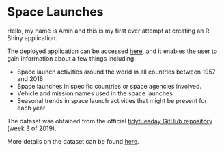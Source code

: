 # Space Launches

Hello, my name is Amin and this is my first ever attempt at creating an R Shiny application. 

The deployed application can be accessed [here](https://aminramlan.shinyapps.io/Space_Launches/), and it enables the user to gain information about a few things including:

- Space launch activities around the world in all countries between 1957 and 2018
- Space launches in specific countries or space agencies involved.
- Vehicle and mission names used in the space launches
- Seasonal trends in space launch activities that might be present for each year

The dataset was obtained from the official [tidytuesday GitHub repository](https://github.com/rfordatascience/tidytuesday) (week 3 of 2019).

More details on the dataset can be found [here](data/2019/2019-01-15/launches.csv).
